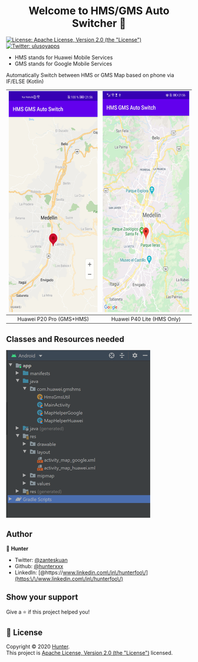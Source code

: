 <h1 align="center">Welcome to HMS/GMS Auto Switcher 👋</h1>
<p>
  <a href="http://www.apache.org/licenses/LICENSE-2.0" target="_blank">
    <img alt="License: Apache License, Version 2.0 (the &#34;License&#34;)" src="https://img.shields.io/badge/License-Apache License, Version 2.0 (the &#34;License&#34;)-yellow.svg" />
  </a>
  <a href="https://twitter.com/zanteskuan" target="_blank">
    <img alt="Twitter: ulusoyapps" src="https://img.shields.io/twitter/follow/zanteskuan.svg?style=social" />
  </a>
</p>

<ul>
  <li>HMS stands for Huawei Mobile Services</li>
  <li>GMS stands for Google Mobile Services</li>
</ul>

Automatically Switch between HMS or GMS Map based on phone via IF/ELSE (Kotlin)

|<img src="Screenshots/gms.jpg" width="280" height="600">|<img src="Screenshots/hms.jpg" width="280" height="600">|
|:---:|:---:|
| Huawei P20 Pro (GMS+HMS) | Huawei P40 Lite (HMS Only) |

## Classes and Resources needed
<img src="Screenshots/classes.PNG" width="391" height="455">

## Author

👤 **Hunter**

* Twitter: [@zanteskuan](https://twitter.com/zanteskuan)
* Github: [@hunterxxx](https://github.com/hunterxxx)
* LinkedIn: [@https:\/\/www.linkedin.com\/in\/hunterfoo\/](https:\/\/www.linkedin.com\/in\/hunterfoo\/)

## Show your support

Give a ⭐️ if this project helped you!

## 📝 License

Copyright © 2020 [Hunter](https://github.com/hunterxxx).<br />
This project is [Apache License, Version 2.0 (the &#34;License&#34;)](http://www.apache.org/licenses/LICENSE-2.0) licensed.


